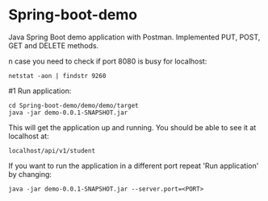 # Spring-boot-demo
Java Spring Boot demo application with Postman. Implemented PUT, POST, GET and DELETE methods.

n case you need to check if port 8080 is busy for localhost:
```
netstat -aon | findstr 9260
```

#1 Run application:
```
cd Spring-boot-demo/demo/demo/target
java -jar demo-0.0.1-SNAPSHOT.jar
```

This will get the application up and running. You should be able to see it at localhost at:
```
localhost/api/v1/student
```

If you want to run the application in a different port repeat 'Run application' by changing:
```
java -jar demo-0.0.1-SNAPSHOT.jar --server.port=<PORT>
```
